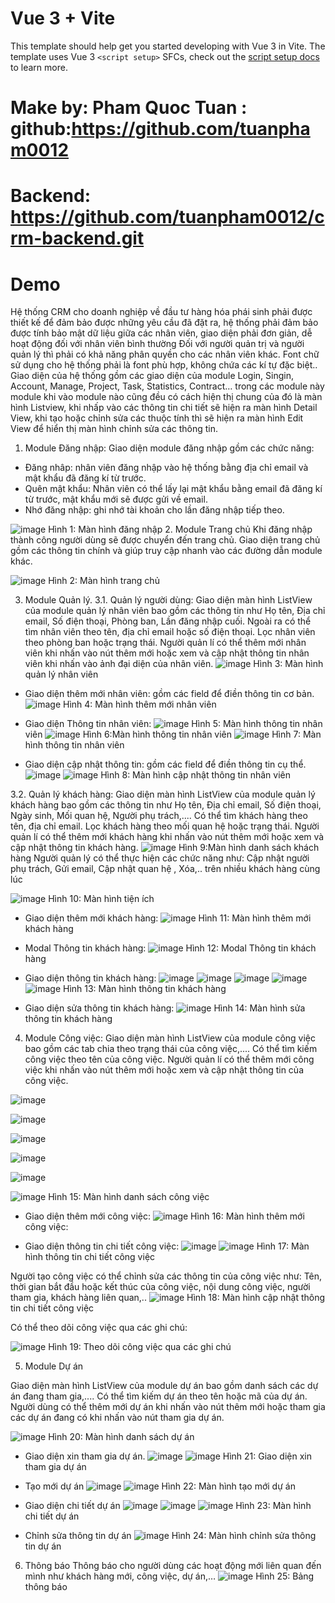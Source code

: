 # Vue 3 + Vite

This template should help get you started developing with Vue 3 in Vite. The template uses Vue 3 `<script setup>` SFCs, check out the [script setup docs](https://v3.vuejs.org/api/sfc-script-setup.html#sfc-script-setup) to learn more.


# Make by: Pham Quoc Tuan : github:https://github.com/tuanpham0012

# Backend: https://github.com/tuanpham0012/crm-backend.git

#  Demo

Hệ thống CRM cho doanh nghiệp về đầu tư hàng hóa phái sinh phải được thiết kế để đảm bảo được những yêu cầu đã đặt ra, hệ thống phải đảm bảo được tính bảo mật dữ liệu giữa các nhân viên, giao diện phải đơn giản, dễ hoạt động đối với nhân viên bình thường Đối với người quản trị và người quản lý thì phải có khả năng phân quyền cho các nhân viên khác. Font chữ sử dụng cho hệ thống phải là font phù hợp, không chứa các kí tự đặc biệt.. Giao diện của hệ thống gồm các giao diện của module Login, Singin, Account, Manage, Project, Task, Statistics, Contract… trong các module này module khi vào module nào cũng đều có cách hiện thị chung của đó là màn hình Listview, khi nhấp vào các thông tin chi tiết sẽ hiện ra màn hình Detail View, khi tạo hoặc chỉnh sửa các thuộc tính thì sẽ hiện ra màn hình Edit View để hiển thị màn hình chỉnh sửa các thông tin.

1.	Module Đăng nhập:
Giao diện module đăng nhập gồm các chức năng:
-	Đăng nhâp: nhân viên đăng nhập vào hệ thống bằng địa chỉ email và mật khẩu đã đăng kí từ trước.
-	Quên mật khẩu: Nhân viên có thể lấy lại mật khẩu bằng email đã đăng kí từ trước, mật khẩu mới sẽ được gửi về email.
-	Nhớ đăng nhập: ghi nhớ tài khoản cho lần đăng nhập tiếp theo.

 ![image](https://user-images.githubusercontent.com/61484553/173097817-4e44944e-f72d-4ee8-b010-9e186b8a2968.png)
Hình 1: Màn hình đăng nhập
2.	Module Trang chủ
Khi đăng nhập thành công người dùng sẽ được chuyển đến trang chủ. Giao diện trang chủ gồm các thông tin chính và giúp truy cập nhanh vào các đường dẫn module khác.

![image](https://user-images.githubusercontent.com/61484553/173098007-4f7815c1-0d07-450e-9f0a-320daf50f06b.png)
Hình 2: Màn hình trang chủ

3.	Module Quản lý.
3.1.	Quản lý người dùng:
	Giao diện màn hình ListView của module quản lý nhân viên bao gồm các thông tin như Họ tên, Địa chỉ email, Số điện thoại, Phòng ban, Lần đăng nhập cuối. Ngoài ra có thể tìm nhân viên theo tên, địa chỉ email hoặc số điện thoại. Lọc nhân viên theo phòng ban hoặc trạng thái. Người quản lí có thể thêm mới nhân viên khi nhấn vào nút thêm mới hoặc xem và cập nhật thông tin nhân viên khi nhấn vào ảnh đại diện của nhân viên.
 ![image](https://user-images.githubusercontent.com/61484553/173098046-8daa0707-5aa1-4bd7-9e47-57136597a2ad.png)
Hình 3: Màn hình quản lý nhân viên

-	Giao diện thêm mới nhân viên: gồm các field để điền thông tin cơ bản.
![image](https://user-images.githubusercontent.com/61484553/173098101-4ce8f29e-e06a-4cd3-aa04-3acdb667c12e.png)
Hình 4: Màn hình thêm mới nhân viên
-	Giao diện Thông tin nhân viên:
![image](https://user-images.githubusercontent.com/61484553/173098135-c6abe63b-6135-44ea-867a-e2e7b18fdfc0.png)
Hình 5: Màn hình thông tin nhân viên
 ![image](https://user-images.githubusercontent.com/61484553/173098172-76f147f5-b11c-4b08-90b5-38457a6d303c.png)
Hình 6:Màn hình thông tin nhân viên
  ![image](https://user-images.githubusercontent.com/61484553/173098198-df788cb1-36e4-4257-bc00-e2807049afc8.png)
Hình 7: Màn hình thông tin nhân viên

-	Giao diện cập nhật thông tin: gồm các field để điền thông tin cụ thể.
 ![image](https://user-images.githubusercontent.com/61484553/173098260-080644e6-7666-4841-a83a-c76a88373fc6.png)
![image](https://user-images.githubusercontent.com/61484553/173098302-54262efe-abdd-428e-96ab-1c9bbc403b1d.png)
Hình 8: Màn hình cập nhật thông tin nhân viên

3.2.	Quản lý khách hàng:
Giao diện màn hình ListView của module quản lý khách hàng bao gồm các thông tin như Họ tên, Địa chỉ email, Số điện thoại, Ngày sinh, Mối quan hệ, Người phụ trách,.... Có thể tìm khách hàng theo tên, địa chỉ email. Lọc khách hàng theo mối quan hệ hoặc trạng thái. Người quản lí có thể thêm mới khách hàng khi nhấn vào nút thêm mới hoặc xem và cập nhật thông tin khách hàng.
 ![image](https://user-images.githubusercontent.com/61484553/173098355-aec435db-33fd-4050-8512-c935a68247cd.png)
Hình 9:Màn hình danh sách khách hàng
Người quản lý có thể thực hiện các chức năng như: Cập nhật người phụ trách, Gửi email, Cập nhật quan hệ , Xóa,.. trên nhiều khách hàng cùng lúc

 ![image](https://user-images.githubusercontent.com/61484553/173098586-826409a8-0616-45e3-9b40-f6383c824e39.png)
Hình 10: Màn hình tiện ích

-	Giao diện thêm mới khách hàng:
 ![image](https://user-images.githubusercontent.com/61484553/173098622-b5bb6423-4405-47a8-bf9c-a4a364af9357.png)
Hình 11: Màn hình thêm mới khách hàng
-	Modal Thông tin khách hàng:
 ![image](https://user-images.githubusercontent.com/61484553/173098646-417c1082-031b-40b1-86cf-b48e9f434f87.png)
Hình 12: Modal Thông tin khách hàng
-	Giao diện thông tin khách hàng: 
![image](https://user-images.githubusercontent.com/61484553/173098702-ebc33a03-abed-4ac5-b8ad-91d86cdd1d61.png)
 ![image](https://user-images.githubusercontent.com/61484553/173098744-63610ac0-46d1-493f-83c1-e9cf279548da.png)
 ![image](https://user-images.githubusercontent.com/61484553/173098786-b22ea3ed-3c15-4bc3-8a16-18c8df61b407.png)
 ![image](https://user-images.githubusercontent.com/61484553/173098836-257cb3b9-a30b-436b-ad92-748d42d91efa.png)
 ![image](https://user-images.githubusercontent.com/61484553/173098868-23a59047-445f-4ba6-8704-45d31d5efdd4.png)
Hình 13: Màn hình thông tin khách hàng

-	Giao diện sửa thông tin khách hàng:
 ![image](https://user-images.githubusercontent.com/61484553/173098960-49d46e1e-75a9-41b6-90c3-f673b61885ed.png)
Hình 14: Màn hình sửa thông tin khách hàng

4.	Module Công việc:
Giao diện màn hình ListView của module công việc bao gồm các tab chia theo trạng thái của công việc,.... Có thể tìm kiếm công việc theo tên của công việc. Người quản lí có thể thêm mới công việc khi nhấn vào nút thêm mới hoặc xem và cập nhật thông tin của công việc.

 ![image](https://user-images.githubusercontent.com/61484553/173099002-4e13b086-abbf-4a34-9611-e0f75bcdd377.png)

![image](https://user-images.githubusercontent.com/61484553/173099029-d458526e-f92b-4206-b6fb-66fdd0f7c4a0.png)

![image](https://user-images.githubusercontent.com/61484553/173099075-89e11924-be7d-489e-b543-b454c0bcb85b.png)

![image](https://user-images.githubusercontent.com/61484553/173099096-a6802692-cb45-4a62-8169-bab5ee376627.png)

![image](https://user-images.githubusercontent.com/61484553/173099118-8cc72120-7afd-4b7a-bc44-eed64a322be8.png)

![image](https://user-images.githubusercontent.com/61484553/173099176-27e35a7c-b7c4-405d-9c14-44195766c1aa.png)
Hình 15: Màn hình danh sách công việc
-	Giao diện thêm mới công việc:
![image](https://user-images.githubusercontent.com/61484553/173099263-f3bf23c3-c520-4d5e-8234-345525dee462.png)
Hình 16: Màn hình  thêm mới công việc:

-	Giao diện thông tin chi tiết công việc:
![image](https://user-images.githubusercontent.com/61484553/173099289-c69eb31c-505f-4388-83e4-56803fbd11f3.png)
 ![image](https://user-images.githubusercontent.com/61484553/173099313-f8d30c21-619b-4edc-95b1-9383d60e1ecf.png)
Hình 17: Màn hình thông tin chi tiết công việc



Người tạo công việc có thể chỉnh sửa các thông tin của công việc như: Tên, thời gian bắt đầu hoặc kết thúc của công việc, nội dung công việc, người tham gia, khách hàng liên quan,..
 ![image](https://user-images.githubusercontent.com/61484553/173099411-126fa66e-a30b-47e2-b940-f5c0b2f8f550.png)
Hình 18: Màn hình cập nhật  thông tin chi tiết công việc


Có thể theo dõi công việc qua các ghi chú:

 ![image](https://user-images.githubusercontent.com/61484553/173099450-ed736675-992f-48af-a8fa-78a1114593f5.png)
Hình 19: Theo dõi công việc qua các ghi chú

5.	Module Dự án

Giao diện màn hình ListView của module dự án bao gồm danh sách các dự án đang tham gia,.... Có thể tìm kiếm dự án theo tên hoặc mã của dự án. Người dùng có thể thêm mới dự án khi nhấn vào nút thêm mới hoặc tham gia các dự án đang có khi nhấn vào nút tham gia dự án.

![image](https://user-images.githubusercontent.com/61484553/173099528-9d9c9125-666a-4ae2-80fb-42a93866d3ca.png)
Hình 20: Màn hình danh sách dự án


-	Giao diện xin tham gia dự án.
 ![image](https://user-images.githubusercontent.com/61484553/173099549-d414c2d0-a74e-48d1-96c6-d82d406f62d1.png)
![image](https://user-images.githubusercontent.com/61484553/173099595-bca5d5f2-930e-4216-9708-de9cb0e164b9.png)
Hình 21: Giao diện xin tham gia dự án
-	Tạo mới dự án
 ![image](https://user-images.githubusercontent.com/61484553/173099623-7144f2d0-fb5d-4086-9078-2a7b942f034a.png)
![image](https://user-images.githubusercontent.com/61484553/173099841-e5982f6b-9879-4b09-9937-a1add7bd3e96.png)
Hình 22: Màn hình  tạo mới dự án
-	Giao diện chi tiết dự án
 ![image](https://user-images.githubusercontent.com/61484553/173099872-65de2494-8714-4d77-91a2-26d4d20da662.png)
![image](https://user-images.githubusercontent.com/61484553/173099901-c2185d8a-a352-4a12-a5e2-a2618d332e9c.png)
![image](https://user-images.githubusercontent.com/61484553/173099935-16b1e835-1d07-416d-bca1-26885168258e.png)
Hình 23: Màn hình chi tiết dự án

-	Chỉnh sửa thông tin dự án
![image](https://user-images.githubusercontent.com/61484553/173099974-3ae5fad0-0da2-449f-8f62-fa468a8bec82.png)
Hình 24: Màn hình chỉnh sửa thông tin dự án

6.	Thông báo
Thông báo cho người dùng các hoạt động mới liên quan đến mình như khách hàng mới, công việc, dự án,…
 ![image](https://user-images.githubusercontent.com/61484553/173100011-5e4e7217-59a3-4646-8fa8-f792364d2ca9.png)
Hình 25: Bảng thông báo

